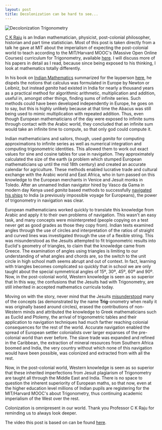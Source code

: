 ```yaml
---
layout: post
title: Decolonization can be hard to see...
---
```


![Decolonization Trigonometry](https://raw.githubusercontent.com/Njoselson/Njoselson.github.io/master/images/trig3.jpg)

[C K Raju](http://ckraju.net/) is an Indian mathematician, physicist, post-colonial philosopher, historian and part time statistician.
Most of this post is taken directly from a talk he gave at MIT about the imperialism of expecting the post-colonial world to teach according to the MIT/Harvard MOOC's (Massive Open Online Courses) curriculum for Trigonometry, available [here](http://ckraju.net/papers/presentations/MIT.pdf).
I will discuss more of his papers in detail as I read, because since being exposed to his thinking, I look at mathematics totally differently.

In his book on [Indian Mathematics](http://ckraju.net/IndianCalculus/index.htm) summarized for the layperson [here](http://ckraju.net/IndianCalculus/book_details.htm#Part%20II), he dispels the notions that calculus was formulated in Europe by Newton or Leibniz, but instead *ganita* had existed in India for nearly a thousand years as a practical method for algorithmic arithmetic, multiplication and addition, useful in, amongst other things, finding sums of infinite series.
Such methods could have been developed independently in Europe, he goes on to say, but this is highly unlikely because at that time the Abacus was still being used to mimic multiplication with repeated addition.
Thus, even though European mathematicians of the day were exposed to infinite sums through contact with the Arabic world, they concluded that an infinite sum would take an infinite time to compute, so that only god could compute it.

Indian mathematicians and sailors, though, used *ganita* for computing approximations to infinite series as well as numerical integration and computing trigonometric identities.
This allowed them to work out exact values for sine and cosine tables for use in navigation.
They approximately calculated the size of the earth (a problem which stumped European mathematicians up until the mid 18th century) and created an accurate calendar for agriculture.
These methods enabled lucrative trade and cultural exchange with the Arabic world and East Africa, who in turn passed on this knowledge to the European merchants in Venice and Jesuit monks in Toledo.
After an unnamed Indian navigator hired by Vasco da Gama in modern day Kenya used *ganita* based methods to successfully [navigated his ships](http://nationalgeographic.org/thisday/may20/da-gama-discovers-sea-route-india/) to India (a previously impossible voyage for Europeans), the power of trigonometry in navigation was clear.

European mathematicians worked quickly to translate this knowledge from Arabic and apply it to their own problems of navigation. 
This wasn't an easy task, and many concepts were misinterpreted (people copying on a test never get as good grades as those they copy from).
Indian texts examined angles through the use of circles and interpretation of the ratios of straight and curved lines was investigated through the use of a flexible string.
This was misunderstood as the Jesuits attempted to fit trigonometric results into Euclid's geometry of triangles, to claim that the knowledge came from Greece.
The examination of angles using triangles is limiting to our understanding of what angles and chords are, so the switch to the unit circle in high school math seems abrupt and out of context.
In fact, learning with triangles becomes complicated so quickly that in school we are only taught about the special symmetrical angles of 15º, 30º, 45º, 60º and 90º.
Now, in the post-colonial world, Western knowledge is seen as so superior that 
In this way, the confusions that the Jesuits had with Trigonometry, are still inherited in accepted mathematics curricula today. 

Moving on with the story, never mind that the Jesuits [misunderstood](http://www.ghadar.in/gjh_html/?q=content/decolonising-math-and-science-education) many of the concepts (as demonstrated by the name **Trig**-onometry when really it was originally based around circles), erased the contributions of non-Western minds and attributed the knowledge to Greek mathematicians such as Euclid and Ptolemy, the arrival of trigonometric tables and their application to navigation techniques had much farther reaching colonial consequences for the rest of the world.
Accurate navigation enabled the spread of European settler colonialists over larger expanses of the pre-colonial world than ever before.
The slave trade was expanded and refined in the Caribbean, the extraction of mineral resources from Southern Africa boomed and India, the very country without which none of this navigation would have been possible, was colonized and extracted from with all the rest.

Now, in the post-colonial world, Western knowledge is seen as so superior that these inherited imperfections from Jesuit plagiarism of Trigonometry are taught all through the Middle East and India. 
There is no space to question the inherent superiority of European maths, so that now, even at the higher education level millions of Indian pupils are registering for the MIT/Harvard MOOC's about Trigonometry, thus continuing academic imperialism of the West over the rest.

Colonization is omnipresent in our world. 
Thank you Professor C K Raju for reminding us to always look deeper.

The video this post is based on can be found [here](https://www.youtube.com/watch?v=IaodCGDjqzs).
